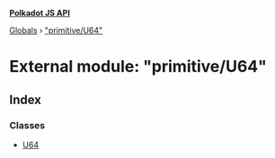 **[Polkadot JS API](../README.md)**

[Globals](../globals.md) › [&quot;primitive/U64&quot;](_primitive_u64_.md)

# External module: "primitive/U64"

## Index

### Classes

* [U64](../classes/_primitive_u64_.u64.md)